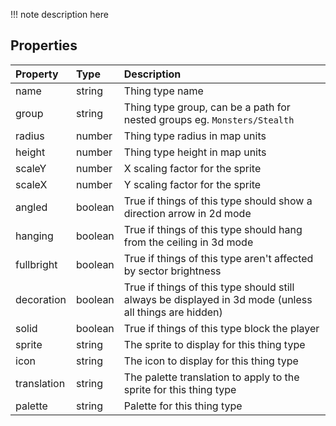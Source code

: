 !!! note
    description here

## Properties

| Property | Type | Description |
|:---------|:-----|:------------|
<prop>name</prop> | <type>string</type> | Thing type name
<prop>group</prop> | <type>string</type> | Thing type group, can be a path for nested groups eg. `Monsters/Stealth`
<prop>radius</prop> | <type>number</type> | Thing type radius in map units
<prop>height</prop> | <type>number</type> | Thing type height in map units
<prop>scaleY</prop> | <type>number</type> | X scaling factor for the sprite
<prop>scaleX</prop> | <type>number</type> | Y scaling factor for the sprite
<prop>angled</prop> | <type>boolean</type> | True if things of this type should show a direction arrow in 2d mode
<prop>hanging</prop> | <type>boolean</type> | True if things of this type should hang from the ceiling in 3d mode
<prop>fullbright</prop> | <type>boolean</type> | True if things of this type aren't affected by sector brightness
<prop>decoration</prop> | <type>boolean</type> | True if things of this type should still always be displayed in 3d mode (unless all things are hidden)
<prop>solid</prop> | <type>boolean</type> | True if things of this type block the player
<prop>sprite</prop> | <type>string</type> | The sprite to display for this thing type
<prop>icon</prop> | <type>string</type> | The icon to display for this thing type
<prop>translation</prop> | <type>string</type> | The palette translation to apply to the sprite for this thing type
<prop>palette</prop> | <type>string</type> | Palette for this thing type

